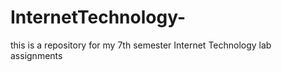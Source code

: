 # InternetTechnology-

this is a repository for my 7th semester Internet Technology lab assignments
